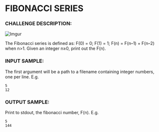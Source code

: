 # FIBONACCI SERIES

### CHALLENGE DESCRIPTION:

![Imgur](http://i.imgur.com/5HgJ7LI.png)

The Fibonacci series is defined as: F(0) = 0; F(1) = 1; F(n) = F(n–1) + F(n–2) when n>1. Given an integer n≥0, print out the F(n).

### INPUT SAMPLE:

The first argument will be a path to a filename containing integer numbers, one per line. E.g.

```
5
12
```

### OUTPUT SAMPLE:

Print to stdout, the fibonacci number, F(n). E.g.

```
5
144
```